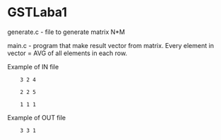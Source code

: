 # GSTLaba1
generate.c - file to generate matrix N*M


main.c - program that make result vector from matrix. Every element in vector = AVG of all elements in each row.


Example of IN file


        3 2 4
        
        2 2 5
        
        1 1 1
        
        
Example of OUT file


        3 3 1
